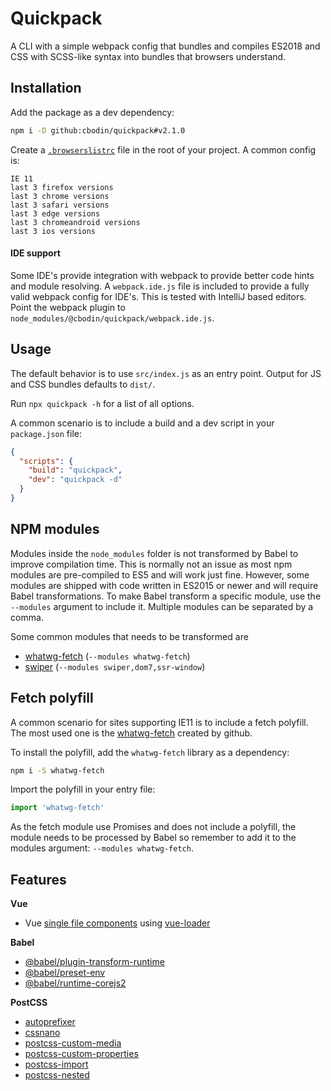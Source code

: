 Quickpack
======
A CLI with a simple webpack config that bundles and compiles ES2018 and CSS with SCSS-like syntax into bundles that browsers understand.


Installation
------
Add the package as a dev dependency:
```bash
npm i -D github:cbodin/quickpack#v2.1.0
```

Create a [`.browserslistrc`](https://github.com/browserslist/browserslist) file in the root of your project. A common config is:
```text
IE 11
last 3 firefox versions
last 3 chrome versions
last 3 safari versions
last 3 edge versions
last 3 chromeandroid versions
last 3 ios versions
```

#### IDE support
Some IDE's provide integration with webpack to provide better code hints and module resolving.
A `webpack.ide.js` file is included to provide a fully valid webpack config for IDE's.
This is tested with IntelliJ based editors. Point the webpack plugin to `node_modules/@cbodin/quickpack/webpack.ide.js`.


Usage
------
The default behavior is to use `src/index.js` as an entry point. Output for JS and CSS bundles defaults to `dist/`.

Run `npx quickpack -h` for a list of all options.

A common scenario is to include a build and a dev script in your `package.json` file:
```json
{
  "scripts": {
    "build": "quickpack",
    "dev": "quickpack -d"
  }
}
```


NPM modules
------
Modules inside the `node_modules` folder is not transformed by Babel to improve compilation time.
This is normally not an issue as most npm modules are pre-compiled to ES5 and will work just fine.
However, some modules are shipped with code written in ES2015 or newer and will require Babel transformations.
To make Babel transform a specific module, use the `--modules` argument to include it.
Multiple modules can be separated by a comma.

Some common modules that needs to be transformed are
- [whatwg-fetch](https://github.com/github/fetch#readme) (`--modules whatwg-fetch`)
- [swiper](https://idangero.us/swiper/get-started/) (`--modules swiper,dom7,ssr-window`)


Fetch polyfill
------
A common scenario for sites supporting IE11 is to include a fetch polyfill.
The most used one is the [whatwg-fetch](https://github.com/github/fetch#readme) created by github.

To install the polyfill, add the `whatwg-fetch` library as a dependency:
```bash
npm i -S whatwg-fetch
```

Import the polyfill in your entry file:
```js
import 'whatwg-fetch'
```

As the fetch module use Promises and does not include a polyfill, the module needs to be processed by Babel so remember
to add it to the modules argument: `--modules whatwg-fetch`.


Features
------
**Vue**
- Vue [single file components](https://vuejs.org/v2/guide/single-file-components.html) using [vue-loader](https://vue-loader.vuejs.org/)

**Babel**
- [@babel/plugin-transform-runtime](https://babeljs.io/docs/en/babel-plugin-transform-runtime)
- [@babel/preset-env](https://babeljs.io/docs/en/babel-preset-env)
- [@babel/runtime-corejs2](https://babeljs.io/docs/en/babel-runtime-corejs2)

**PostCSS**
- [autoprefixer](https://github.com/postcss/autoprefixer)
- [cssnano](https://cssnano.co/)
- [postcss-custom-media](https://github.com/postcss/postcss-custom-media)
- [postcss-custom-properties](https://github.com/postcss/postcss-custom-properties)
- [postcss-import](https://github.com/postcss/postcss-import)
- [postcss-nested](https://github.com/postcss/postcss-nested)
